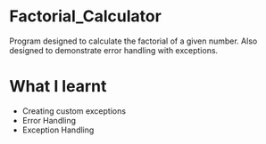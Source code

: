 # Factorial_Calculator
Program designed to calculate the factorial of a given number. Also designed to demonstrate error handling with exceptions.

# What I learnt
* Creating custom exceptions
* Error Handling
* Exception Handling

